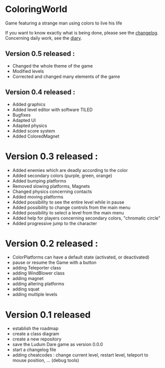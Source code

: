 # ColoringWorld
Game featuring a strange man using colors to live his life

If you want to know exactly what is being done, please see the [changelog](CHANGELOG.md).
Concerning daily work, see the [diary](DIARY.md).

## Version 0.5 released :
* Changed the whole theme of the game
* Modified levels
* Corrected and changed many elements of the game


## Version 0.4 released :
* Added graphics
* Added level editor with software TILED
* Bugfixes
* Adapted UI
* Adapted physics
* Added score system
* Added ColoredMagnet

# Version 0.3 released :
* Added enemies which are deadly according to the color
* Added secondary colors (purple, green, orange)
* Added bumping platforms
* Removed slowing platforms, Magnets
* Changed physics concerning contacts
* Added moving platforms
* Added possibility to see the entire level while in pause
* Added possibility to change controls from the main menu
* Added possibility to select a level from the main menu
* Added help for players concerning secondary colors, "chromatic circle"
* Added progressive jump to the character

# Version 0.2 released :
* ColorPlatforms can have a default state (activated, or deactivated)
* pause or resume the Game with a button
* adding Teleporter class
* adding WindBlower class
* adding magnet
* adding altering platforms
* adding squat
* adding multiple levels


# Version 0.1 released
* establish the roadmap
* create a class diagram
* create a new repository
* save the Ludum Dare game as version 0.0.0
* start a changelog file
* adding cheatcodes : change current level, restart level, teleport to mouse position, … (debug tools)

